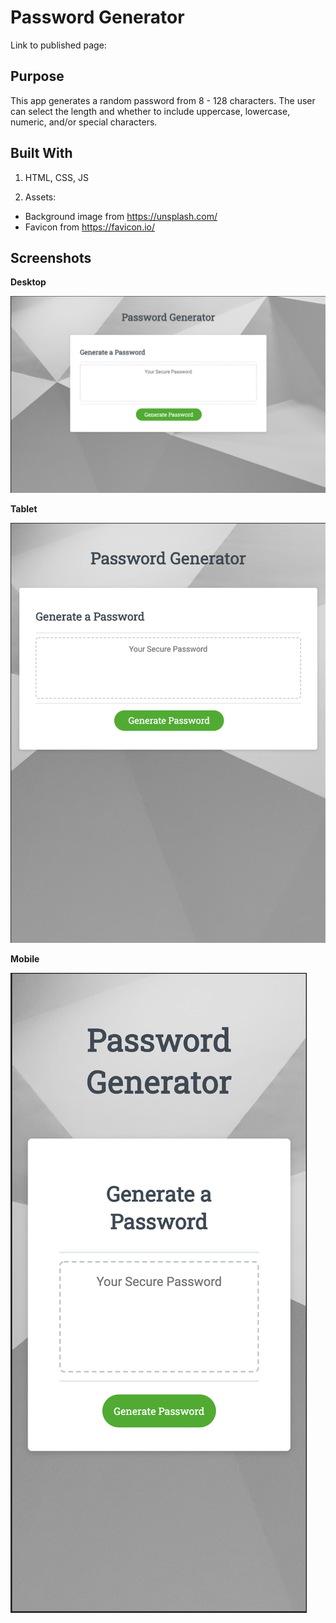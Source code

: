 # Password Generator

Link to published page:


## Purpose

This app generates a random password from 8 - 128 characters. 
The user can select the length and whether to include uppercase, lowercase, numeric, and/or special characters.


## Built With

1. HTML, CSS, JS

1. Assets:
* Background image from https://unsplash.com/
* Favicon from https://favicon.io/

## Screenshots

**Desktop**

![Desktop Password Generator](./assets/readMeImages/desktopPasswordGenerator.png)


**Tablet**

![Tablet Password Generator](./assets/readMeImages/tabletPasswordGenerator.png)


**Mobile**

![Mobile Password Generator](./assets/readMeImages/mobilePasswordGenerator.png)
